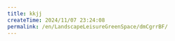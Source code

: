 ```yaml
---
title: kkjj
createTime: 2024/11/07 23:24:08
permalink: /en/LandscapeLeisureGreenSpace/dmCgrrBF/
---
```

